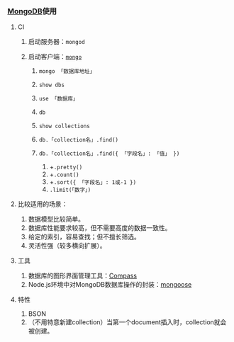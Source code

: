 ### [MongoDB](https://github.com/mongodb/mongo)使用
1. CI

    1. 启动服务器：`mongod`
    2. 启动客户端：[`mongo`](https://docs.mongodb.com/manual/reference/method/)

        1. `mongo 「数据库地址」`
        2. `show dbs`
        3. `use 「数据库」`
        4. `db`
        5. `show collections`
        6. `db.「collection名」.find()`
        7. `db.「collection名」.find({ 「字段名」: 「值」 })`

            1. +`.pretty()`
            2. +`.count()`
            3. +`.sort({ 「字段名」: 1或-1 })`
            4. `.limit(「数字」)`
2. 比较适用的场景：

    1. 数据模型比较简单。
    2. 数据库性能要求较高，但不需要高度的数据一致性。
    3. 给定的索引，容易查找；但不擅长筛选。
    4. 灵活性强（较多横向扩展）。
3. 工具

    1. 数据库的图形界面管理工具：[Compass](https://www.mongodb.com/download-center/compass)
    2. Node.js环境中对MongoDB数据库操作的封装：[mongoose](https://github.com/Automattic/mongoose)
4. 特性

    1. BSON
    2. （不用特意新建collection）当第一个document插入时，collection就会被创建。
